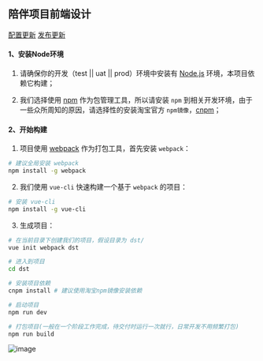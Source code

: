 
## 陪伴项目前端设计

[配置更新](config_update.md)
[发布更新](changelog.md)

#### 1、安装Node环境

1. 请确保你的开发（test || uat || prod）环境中安装有 [Node.js](https://nodejs.org/zh-cn/) 环境，本项目依赖它构建；

2. 我们选择使用 [npm](https://www.npmjs.com/) 作为包管理工具，所以请安装 `npm` 到相关开发环境，由于一些众所周知的原因，请选择性的安装淘宝官方 `npm镜像`，[cnpm](http://npm.taobao.org/)；

#### 2、开始构建

1. 项目使用 [webpack](https://doc.webpack-china.org/) 作为打包工具，首先安装 `webpack`：
```sh
# 建议全局安装 webpack
npm install -g webpack
```

2. 我们使用 `vue-cli` 快速构建一个基于 `webpack` 的项目：
```sh
# 安装 vue-cli
npm install -g vue-cli
```

3. 生成项目：
```sh
# 在当前目录下创建我们的项目，假设目录为 dst/
vue init webpack dst

# 进入到项目
cd dst

# 安装项目依赖
cnpm install # 建议使用淘宝npm镜像安装依赖

# 启动项目
npm run dev

# 打包项目(一般在一个阶段工作完成，待交付时运行一次就行，日常开发不用频繁打包)
npm run build
```

![image](https://note.youdao.com/yws/api/personal/file/FC21D29897FF426A9D4A04B30F4EF28C?method=download&shareKey=541f8364328ea359b40369cdce0e65de)